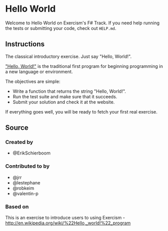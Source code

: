 # Hello World

Welcome to Hello World on Exercism's F# Track.
If you need help running the tests or submitting your code, check out `HELP.md`.

## Instructions

The classical introductory exercise. Just say "Hello, World!".

["Hello, World!"](http://en.wikipedia.org/wiki/%22Hello,_world!%22_program) is
the traditional first program for beginning programming in a new language
or environment.

The objectives are simple:

- Write a function that returns the string "Hello, World!".
- Run the test suite and make sure that it succeeds.
- Submit your solution and check it at the website.

If everything goes well, you will be ready to fetch your first real exercise.

## Source

### Created by

- @ErikSchierboom

### Contributed to by

- @jrr
- @lestephane
- @robkeim
- @valentin-p

### Based on

This is an exercise to introduce users to using Exercism - http://en.wikipedia.org/wiki/%22Hello,_world!%22_program
